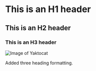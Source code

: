 # This is an H1 header
## This is an H2 header
### This is an H3 header


![Image of Yaktocat](https://octodex.github.com/images/yaktocat.png)












Added three heading formatting.
